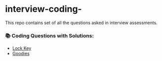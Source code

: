# interview-coding-
This repo contains set of all the questions asked in interview assessments.    

###  📚 Coding Questions with Solutions:    
*  [Lock Key](https://github.com/jelonmusk/interview-coding-/blob/main/lock_key.txt)    
*  [Goodies](https://github.com/jelonmusk/interview-coding-/blob/main/goodies.txt)    

